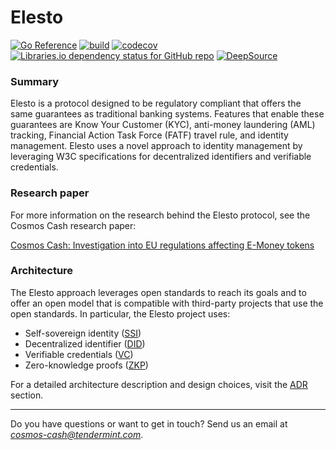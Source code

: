 # Elesto

[![Go Reference](https://pkg.go.dev/badge/github.com/elesto-dao/elesto.svg)](https://pkg.go.dev/github.com/elesto-dao/elesto)
[![build](https://github.com/elesto-dao/elesto/actions/workflows/quality.yaml/badge.svg?branch=main)](https://github.com/elesto-dao/elesto/actions/workflows/quality.yaml)
[![codecov](https://codecov.io/gh/elesto-dao/elesto/branch/main/graph/badge.svg?token=NLT5ZWM460)](https://codecov.io/gh/elesto-dao/elesto)
[![Libraries.io dependency status for GitHub repo](https://img.shields.io/librariesio/github/elesto-dao/elesto)](https://libraries.io/go/github.com%2Felesto-dao%2Felesto)
[![DeepSource](https://deepsource.io/gh/elesto-dao/elesto.svg/?label=active+issues&show_trend=true&token=BRR7kVLyskz5-N1etTDRay5J)](https://deepsource.io/gh/elesto-dao/elesto/?ref=repository-badge)



### Summary

Elesto is a protocol designed to be regulatory compliant that offers the same guarantees as traditional banking
systems. Features that enable these guarantees are Know Your Customer (KYC), anti-money laundering (AML) tracking,
Financial Action Task Force (FATF) travel rule, and identity management. Elesto uses a novel approach to identity
management by leveraging W3C specifications for decentralized identifiers and verifiable credentials.

### Research paper

For more information on the research behind the Elesto protocol, see the Cosmos Cash research paper:

[Cosmos Cash: Investigation into EU regulations affecting E-Money tokens](https://drive.google.com/file/d/1zmEyA8kA0uAIRGDKxYElOKvjtz4f_Ep5/view)

### Architecture

The Elesto approach leverages open standards to reach its goals and to offer an open model that is compatible with
third-party projects that use the open standards. In particular, the Elesto project uses:

- Self-sovereign identity ([SSI](./Reference/GLOSSARY.md#self-sovereign-identity-ssi))
- Decentralized identifier ([DID](./Reference/GLOSSARY.md#decentralized-identifier-did))
- Verifiable credentials ([VC](./Reference/GLOSSARY.md#verifiable-credential-vc))
- Zero-knowledge proofs ([ZKP](./Reference/GLOSSARY.md#zero-knowledge-proof-zkp))

For a detailed architecture description and design choices, visit the [ADR](./Explanation/ADR) section.


--- 

Do you have questions or want to get in touch? Send us an email at *cosmos-cash@tendermint.com*.
